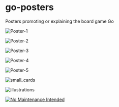 # go-posters
Posters promoting or explaining the board game Go

![Poster-1](https://fireproof.github.com/images/posters/poster-1.png)

![Poster-2](https://fireproof.github.com/images/posters/BandW_go_poster-1.png)

![Poster-3](https://fireproof.github.io/images/posters/9x9_poster.png)

![Poster-4](https://fireproof.github.com/images/posters/RWB.png)

![Poster-5](https://fireproof.github.com/images/posters/go-poster-greyscale.png)

![small\_cards](https://fireproof.github.com/images/small_cards/business-card-front.png)

![illustrations](https://fireproof.github.com/images/posters/Goban_in_Flames.png)

[![No Maintenance Intended](http://unmaintained.tech/badge.svg)](http://unmaintained.tech/)